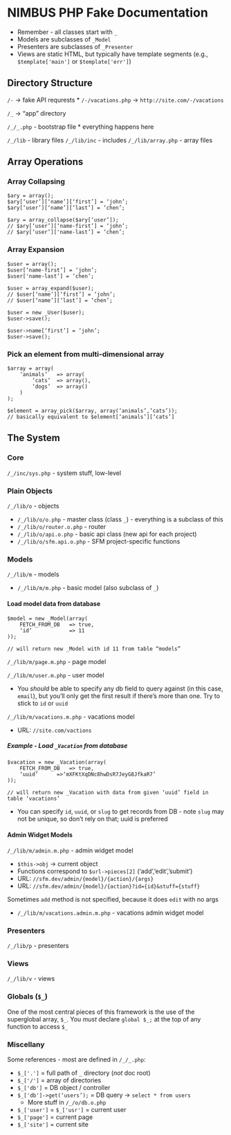 # NIMBUS PHP Fake Documentation

* Remember - all classes start with `_`
* Models are subclasses of `_Model`
* Presenters are subclasses of `_Presenter`
* Views are static HTML, but typically have template segments (e.g., `$template['main']` or `$template['err']`)

## Directory Structure 

`/-` -> fake API requrests
     * `/-/vacations.php` -> `http://site.com/-/vacations`

`/_` -> “app” directory

`/_/_.php` - bootstrap file
	* everything happens here

`/_/lib` - library files
`/_/lib/inc` - includes
`/_/lib/array.php` - array files

## Array Operations

### Array Collapsing
```
$ary = array();
$ary[‘user’][‘name’][‘first’] = ‘john’;
$ary[‘user’][‘name’][‘last’] = ‘chen’;

$ary = array_collapse($ary[‘user’]);
// $ary[‘user’][‘name-first’] = ‘john’;
// $ary[‘user’]['name-last’] = ‘chen’;
```

### Array Expansion
```
$user = array();
$user[‘name-first’] = ‘john’;
$user['name-last’] = ‘chen’;

$user = array_expand($user);
// $user[‘name’][‘first’] = ‘john’;
// $user[‘name’][‘last’] = ‘chen’;

$user = new _User($user);
$user->save();

$user->name[‘first’] = ‘john’;
$user->save();
```

### Pick an element from multi-dimensional array
```
$array = array(
	‘animals’	=> array(
		‘cats’	=> array(),
		‘dogs’	=> array()
	)
);

$element = array_pick($array, array(‘animals’,’cats’));
// basically equivalent to $element[‘animals’][‘cats’]
```

## The System

### Core

`/_/inc/sys.php` - system stuff, low-level

### Plain Objects

`/_/lib/o` - objects

  * `/_/lib/o/o.php` - master class (class `_`) - everything is a subclass of this
  * `/_/lib/o/router.o.php` - router
  * `/_/lib/o/api.o.php` - basic api class (new api for each project)
  * `/_/lib/o/sfm.api.o.php` - SFM project-specific functions

### Models

`/_/lib/m` - models  

  * `/_/lib/m/m.php` - basic model (also subclass of `_`)


#### Load model data from database

```
$model = new _Model(array(
	FETCH_FROM_DB	=> true,
	‘id’			=> 11
));

// will return new _Model with id 11 from table “models”
```

`/_/lib/m/page.m.php` - page model

`/_/lib/m/user.m.php` - user model

  * You *should* be able to specify any db field to query against (in this case, `email`), but you’ll only get the first result if there’s more than one. Try to stick to `id` or `uuid`



`/_/lib/m/vacations.m.php` - vacations model
  * URL: `//site.com/vactions`

##### Example - Load `_Vacation` from database

```
$vacation = new _Vacation(array(
	FETCH_FROM_DB	=> true,
	‘uuid’		=>‘mXFKtXqDNc8hwDsR7JeyG8JfkaR7’
)); 

// will return new _Vacation with data from given ‘uuid’ field in table ‘vacations’
```

  * You can specify `id`, `uuid`, or `slug` to get records from DB - note `slug` may not be unique, so don’t rely on that; uuid is preferred

#### Admin Widget Models

`/_/lib/m/admin.m.php` - admin widget model
  * `$this->obj` -> current object
  * Functions correspond to `$url->pieces[2]` (‘add’,’edit’,’submit’)
  * URL: `//sfm.dev/admin/{model}/{action}/{args}`
  * URL: `//sfm.dev/admin/{model}/{action}?id={id}&stuff={stuff}`

Sometimes `add` method is not specified, because it does `edit` with no args
  * `/_/lib/m/vacations.admin.m.php` - vacations admin widget model

### Presenters

`/_/lib/p` - presenters

### Views

`/_/lib/v` - views

### Globals (`$_`)

One of the most central pieces of this framework is the use of the superglobal array, `$_`. You *must* declare `global $_;` at the top of any function to access `$_`

### Miscellany

Some references - most are defined in `/_/_.php`:

  * `$_['.']` = full path of `_` directory (*not* doc root)
  * `$_['/']` = array of directories
  * `$_['db']` = DB object / controller
  * `$_['db']->get(‘users’);` = DB query -> `select * from users`
    * More stuff  in `/_/o/db.o.php`
  * `$_['user']` = `$_['usr']` = current user
  * `$_['page']` = current page
  * `$_['site']` = current site

